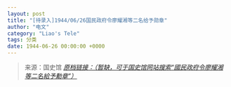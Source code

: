 ```yaml
---
layout: post
title: "[待录入]1944/06/26国民政府令廖耀湘等二名给予勋章"
author: "电文"
category: "Liao's Tele"
tags: 分类
date: 1944-06-26 00:00:00 +0000
---
```

> 来源：国史馆 [*原档链接：（暂缺，可于国史馆网站搜索“國民政府令廖耀湘等二名給予勳章”）*]()
